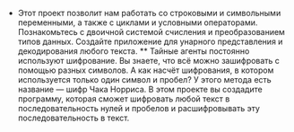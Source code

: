 * Этот проект позволит нам работать со строковыми и символьными переменными, а также с циклами и условными операторами. Познакомьтесь с двоичной системой счисления и преобразованием типов данных. Создайте приложение для унарного представления и декодирования любого текста.
** Тайные агенты постоянно используют шифрование. Вы знаете, что всё можно зашифровать с помощью разных символов. А как насчёт шифрования, в котором используется только один символ и пробел? У этого метода есть название — шифр Чака Норриса. В этом проекте вы создадите программу, которая сможет шифровать любой текст в последовательность нулей и пробелов и расшифровывать эту последовательность в текст.

